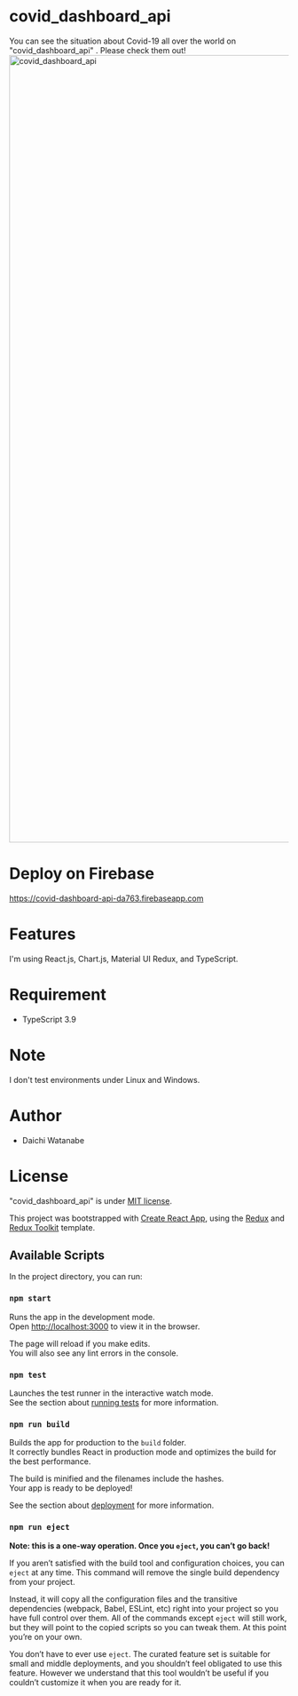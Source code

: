 # covid_dashboard_api
You can see the situation about Covid-19 all over the world on "covid_dashboard_api" . Please check them out!
 <img width="1418" alt="covid_dashboard_api" src="https://user-images.githubusercontent.com/72646084/128660220-1f26682f-9e6c-47bf-ab48-448580a5f415.png">
 
 # Deploy on Firebase
https://covid-dashboard-api-da763.firebaseapp.com
 
# Features
I'm using React.js, Chart.js, Material UI Redux, and TypeScript.

# Requirement

* TypeScript 3.9
 
# Note
 
I don't test environments under Linux and Windows.
 
# Author
 
* Daichi Watanabe


# License
 
"covid_dashboard_api" is under [MIT license](https://en.wikipedia.org/wiki/MIT_License).

This project was bootstrapped with [Create React App](https://github.com/facebook/create-react-app), using the [Redux](https://redux.js.org/) and [Redux Toolkit](https://redux-toolkit.js.org/) template.

## Available Scripts

In the project directory, you can run:

### `npm start`

Runs the app in the development mode.<br />
Open [http://localhost:3000](http://localhost:3000) to view it in the browser.

The page will reload if you make edits.<br />
You will also see any lint errors in the console.

### `npm test`

Launches the test runner in the interactive watch mode.<br />
See the section about [running tests](https://facebook.github.io/create-react-app/docs/running-tests) for more information.

### `npm run build`

Builds the app for production to the `build` folder.<br />
It correctly bundles React in production mode and optimizes the build for the best performance.

The build is minified and the filenames include the hashes.<br />
Your app is ready to be deployed!

See the section about [deployment](https://facebook.github.io/create-react-app/docs/deployment) for more information.

### `npm run eject`

**Note: this is a one-way operation. Once you `eject`, you can’t go back!**

If you aren’t satisfied with the build tool and configuration choices, you can `eject` at any time. This command will remove the single build dependency from your project.

Instead, it will copy all the configuration files and the transitive dependencies (webpack, Babel, ESLint, etc) right into your project so you have full control over them. All of the commands except `eject` will still work, but they will point to the copied scripts so you can tweak them. At this point you’re on your own.

You don’t have to ever use `eject`. The curated feature set is suitable for small and middle deployments, and you shouldn’t feel obligated to use this feature. However we understand that this tool wouldn’t be useful if you couldn’t customize it when you are ready for it.

